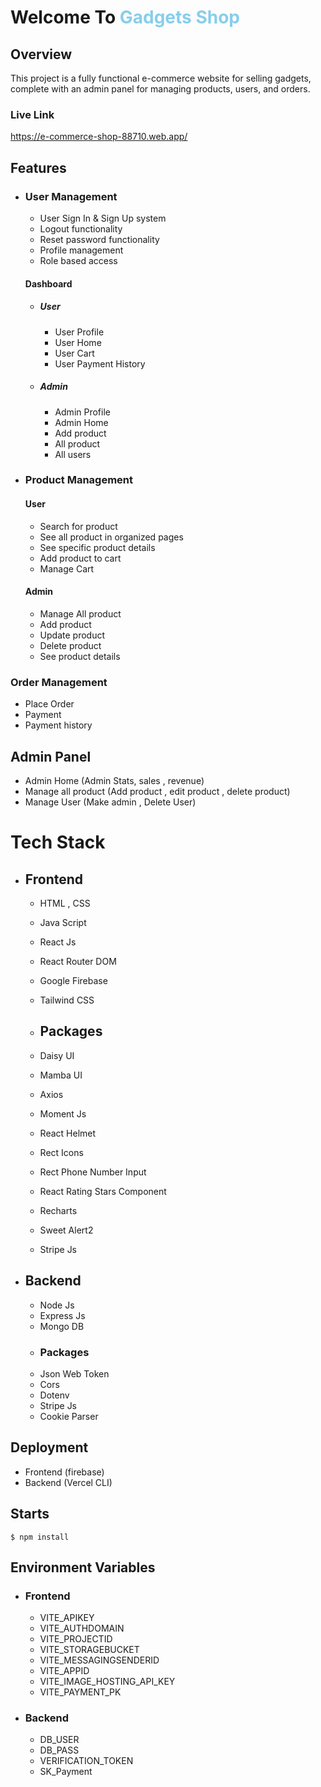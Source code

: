 # Welcome To <span style="color:skyblue">**Gadgets Shop**<spam>

## Overview

This project is a fully functional e-commerce website for selling gadgets, complete with an admin panel for managing products, users, and orders.

### Live Link

https://e-commerce-shop-88710.web.app/

## Features

- ### User Management

  - User Sign In & Sign Up system
  - Logout functionality
  - Reset password functionality
  - Profile management
  - Role based access

  #### Dashboard

  - ##### User

    - User Profile
    - User Home
    - User Cart
    - User Payment History

  - ##### Admin
    - Admin Profile
    - Admin Home
    - Add product
    - All product
    - All users

- ### Product Management
  #### User
  - Search for product
  - See all product in organized pages
  - See specific product details
  - Add product to cart
  - Manage Cart
  #### Admin
  - Manage All product
  - Add product
  - Update product
  - Delete product
  - See product details

### Order Management

- Place Order
- Payment
- Payment history

## Admin Panel

- Admin Home (Admin Stats, sales , revenue)
- Manage all product (Add product , edit product , delete product)
- Manage User (Make admin , Delete User)

# Tech Stack

- ## Frontend

  - HTML , CSS
  - Java Script
  - React Js
  - React Router DOM
  - Google Firebase
  - Tailwind CSS
  - ## Packages
  - Daisy UI

  - Mamba UI
  - Axios
  - Moment Js
  - React Helmet
  - Rect Icons
  - Rect Phone Number Input
  - React Rating Stars Component
  - Recharts
  - Sweet Alert2
  - Stripe Js

- ## Backend
  - Node Js
  - Express Js
  - Mongo DB
  - ### Packages
  - Json Web Token
  - Cors
  - Dotenv
  - Stripe Js
  - Cookie Parser

## Deployment

- Frontend (firebase)
- Backend (Vercel CLI)

## Starts
    $ npm install

## Environment Variables

- ### Frontend

  - VITE_APIKEY
  - VITE_AUTHDOMAIN
  - VITE_PROJECTID
  - VITE_STORAGEBUCKET
  - VITE_MESSAGINGSENDERID
  - VITE_APPID
  - VITE_IMAGE_HOSTING_API_KEY
  - VITE_PAYMENT_PK

- ### Backend
  - DB_USER
  - DB_PASS
  - VERIFICATION_TOKEN
  - SK_Payment


